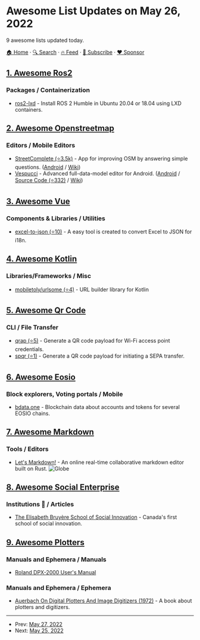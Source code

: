 # Awesome List Updates on May 26, 2022

9 awesome lists updated today.

[🏠 Home](/README.md) · [🔍 Search](https://www.trackawesomelist.com/search/) · [🔥 Feed](https://www.trackawesomelist.com/rss.xml) · [📮 Subscribe](https://trackawesomelist.us17.list-manage.com/subscribe?u=d2f0117aa829c83a63ec63c2f&id=36a103854c) · [❤️  Sponsor](https://github.com/sponsors/theowenyoung)



## [1. Awesome Ros2](/content/fkromer/awesome-ros2/README.md)

### Packages / Containerization

*   [ros2-lxd](https://ubuntu.com/blog/install-ros-2-humble-in-ubuntu-20-04-or-18-04-using-lxd-containers) - Install ROS 2 Humble in Ubuntu 20.04 or 18.04 using LXD containers.

## [2. Awesome Openstreetmap](/content/osmlab/awesome-openstreetmap/README.md)

### Editors / Mobile Editors

*   [StreetComplete (⭐3.5k)](https://github.com/westnordost/StreetComplete) - App for improving OSM by answering simple questions. ([Android](https://play.google.com/store/apps/details?id=de.westnordost.streetcomplete) / [Wiki](https://wiki.openstreetmap.org/wiki/StreetComplete))
*   [Vespucci](https://vespucci.io/) - Advanced full-data-model editor for Android. ([Android](https://play.google.com/store/apps/details?id=de.blau.android) / [Source Code (⭐332)](https://github.com/MarcusWolschon/osmeditor4android) / [Wiki](https://wiki.openstreetmap.org/wiki/Vespucci))

## [3. Awesome Vue](/content/vuejs/awesome-vue/README.md)

### Components & Libraries / Utilities

*   [excel-to-json (⭐10)](https://github.com/Aaronlamz/excel-to-json) - A easy tool is created to convert Excel to JSON for i18n.

## [4. Awesome Kotlin](/content/KotlinBy/awesome-kotlin/README.md)

### Libraries/Frameworks / Misc

*   [mobiletoly/urlsome (⭐4)](https://github.com/mobiletoly/urlsome) - URL builder library for Kotlin

## [5. Awesome Qr Code](/content/make-github-pseudonymous-again/awesome-qr-code/README.md)

### CLI / File Transfer

*   [qrap (⭐5)](https://github.com/make-github-pseudonymous-again/qrap) - Generate a QR code payload for Wi-Fi access point credentials.
*   [spqr (⭐1)](https://github.com/make-github-pseudonymous-again/spqr) - Generate a QR code payload for initiating a SEPA transfer.

## [6. Awesome Eosio](/content/DanailMinchev/awesome-eosio/README.md)

### Block explorers, Voting portals / Mobile

*   [bdata.one](https://bdata.one/) - Blockchain data about accounts and tokens for several EOSIO chains.

## [7. Awesome Markdown](/content/BubuAnabelas/awesome-markdown/README.md)

### Tools / Editors

*   [Let's Markdown!](https://letsmarkdown.com) - An online real-time collaborative markdown editor built on Rust. ![Globe](https://img.icons8.com/color/24/globe.png "Globe")

## [8. Awesome Social Enterprise](/content/RayBB/awesome-social-enterprise/README.md)

### Institutions 🏫 / Articles

*   [The Elisabeth Bruyère School of Social Innovation](https://innovationsocialeusp.ca/en/school) - Canada's first school of social innovation.

## [9. Awesome Plotters](/content/beardicus/awesome-plotters/README.md)

### Manuals and Ephemera / Manuals

*   [Roland DPX-2000 User's Manual](https://archive.org/details/roland-dpx-2000-manual)

### Manuals and Ephemera / Ephemera

*   [Auerbach On Digital Plotters And Image Digitizers (1972)](https://archive.org/details/auerbachondigitalplottersandimagedigitizers) - A book about plotters and digitizers.

---

- Prev: [May 27, 2022](/content/2022/05/27/README.md)
- Next: [May 25, 2022](/content/2022/05/25/README.md)
